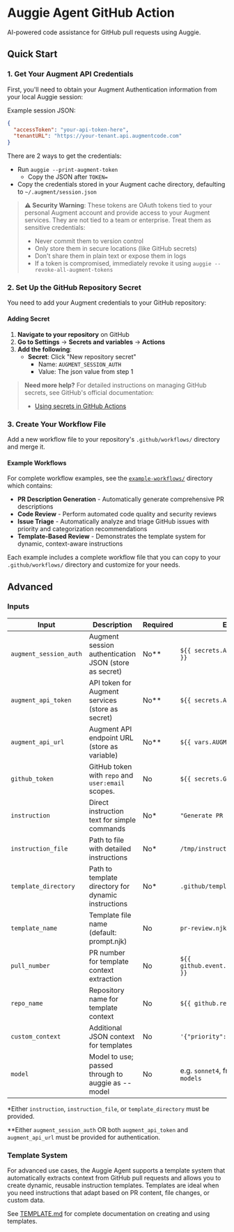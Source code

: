 # Auggie Agent GitHub Action

AI-powered code assistance for GitHub pull requests using Auggie.

## Quick Start

### 1. Get Your Augment API Credentials

First, you'll need to obtain your Augment Authentication information from your local Auggie session:

Example session JSON:

```json
{
  "accessToken": "your-api-token-here",
  "tenantURL": "https://your-tenant.api.augmentcode.com"
}
```

There are 2 ways to get the credentials:

- Run `auggie --print-augment-token`
  - Copy the JSON after `TOKEN=`
- Copy the credentials stored in your Augment cache directory, defaulting to `~/.augment/session.json`

> **⚠️ Security Warning**: These tokens are OAuth tokens tied to your personal Augment account and provide access to your Augment services. They are not tied to a team or enterprise. Treat them as sensitive credentials:
>
> - Never commit them to version control
> - Only store them in secure locations (like GitHub secrets)
> - Don't share them in plain text or expose them in logs
> - If a token is compromised, immediately revoke it using `auggie --revoke-all-augment-tokens`

### 2. Set Up the GitHub Repository Secret

You need to add your Augment credentials to your GitHub repository:

#### Adding Secret

1. **Navigate to your repository** on GitHub
2. **Go to Settings** → **Secrets and variables** → **Actions**
3. **Add the following**:
   - **Secret**: Click "New repository secret"
     - Name: `AUGMENT_SESSION_AUTH`
     - Value: The json value from step 1

> **Need more help?** For detailed instructions on managing GitHub secrets, see GitHub's official documentation:
>
> - [Using secrets in GitHub Actions](https://docs.github.com/en/actions/security-guides/using-secrets-in-github-actions)

### 3. Create Your Workflow File

Add a new workflow file to your repository's `.github/workflows/` directory and merge it.

#### Example Workflows

For complete workflow examples, see the [`example-workflows/`](./example-workflows/) directory which contains:

- **PR Description Generation** - Automatically generate comprehensive PR descriptions
- **Code Review** - Perform automated code quality and security reviews
- **Issue Triage** - Automatically analyze and triage GitHub issues with priority and categorization recommendations
- **Template-Based Review** - Demonstrates the template system for dynamic, context-aware instructions

Each example includes a complete workflow file that you can copy to your `.github/workflows/` directory and customize for your needs.

## Advanced

### Inputs

| Input                  | Description                                           | Required | Example                                     |
| ---------------------- | ----------------------------------------------------- | -------- | ------------------------------------------- |
| `augment_session_auth` | Augment session authentication JSON (store as secret) | No\*\*   | `${{ secrets.AUGMENT_SESSION_AUTH }}`       |
| `augment_api_token`    | API token for Augment services (store as secret)      | No\*\*   | `${{ secrets.AUGMENT_API_TOKEN }}`          |
| `augment_api_url`      | Augment API endpoint URL (store as variable)          | No\*\*   | `${{ vars.AUGMENT_API_URL }}`               |
| `github_token`         | GitHub token with `repo` and `user:email` scopes.     | No       | `${{ secrets.GITHUB_TOKEN }}`               |
| `instruction`          | Direct instruction text for simple commands           | No\*     | `"Generate PR description"`                 |
| `instruction_file`     | Path to file with detailed instructions               | No\*     | `/tmp/instruction.txt`                      |
| `template_directory`   | Path to template directory for dynamic instructions   | No\*     | `.github/templates`                         |
| `template_name`        | Template file name (default: prompt.njk)              | No       | `pr-review.njk`                             |
| `pull_number`          | PR number for template context extraction             | No       | `${{ github.event.pull_request.number }}`   |
| `repo_name`            | Repository name for template context                  | No       | `${{ github.repository }}`                  |
| `custom_context`       | Additional JSON context for templates                 | No       | `'{"priority": "high"}'`                    |
| `model`                | Model to use; passed through to auggie as --model     | No       | e.g. `sonnet4`, from `auggie --list-models` |

\*Either `instruction`, `instruction_file`, or `template_directory` must be provided.

\*\*Either `augment_session_auth` OR both `augment_api_token` and `augment_api_url` must be provided for authentication.

### Template System

For advanced use cases, the Auggie Agent supports a template system that automatically extracts context from GitHub pull requests and allows you to create dynamic, reusable instruction templates. Templates are ideal when you need instructions that adapt based on PR content, file changes, or custom data.

See [TEMPLATE.md](./TEMPLATE.md) for complete documentation on creating and using templates.
